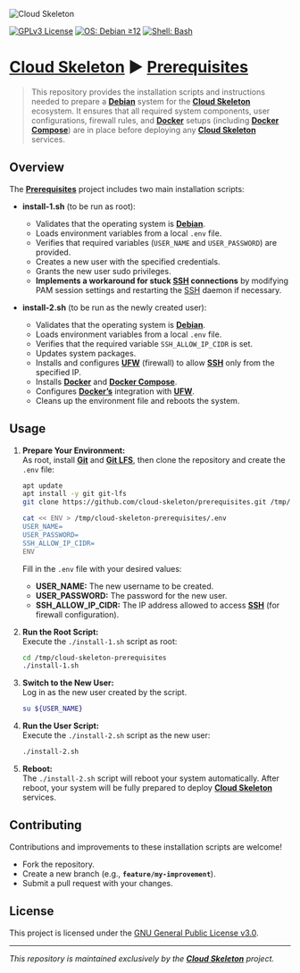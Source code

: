 ![Cloud Skeleton](./assets/logo.jpg)

[![GPLv3 License](https://img.shields.io/badge/License-GPLv3-blue.svg)](LICENSE)
[![OS: Debian ≥12](https://img.shields.io/badge/OS-Debian_≥12-red)]()
[![Shell: Bash](https://img.shields.io/badge/Shell-Bash-green)]()

# **[Cloud Skeleton](https://github.com/cloud-skeleton/)** ► **[Prerequisites](https://github.com/cloud-skeleton/prerequisites/)**

> This repository provides the installation scripts and instructions needed to prepare a **[Debian](https://www.debian.org/releases/bookworm/installmanual)** system for the **[Cloud Skeleton](https://github.com/cloud-skeleton/)** ecosystem. It ensures that all required system components, user configurations, firewall rules, and **[Docker](https://docs.docker.com/get-started/)** setups (including **[Docker Compose](https://docs.docker.com/compose/gettingstarted/)**) are in place before deploying any **[Cloud Skeleton](https://github.com/cloud-skeleton/)** services.

## Overview

The **[Prerequisites](https://github.com/cloud-skeleton/prerequisites/)** project includes two main installation scripts:

- **install-1.sh** (to be run as root):  
  - Validates that the operating system is **[Debian](https://www.debian.org/releases/bookworm/installmanual)**.
  - Loads environment variables from a local `.env` file.
  - Verifies that required variables (`USER_NAME` and `USER_PASSWORD`) are provided.
  - Creates a new user with the specified credentials.
  - Grants the new user sudo privileges.
  - **Implements a workaround for stuck [SSH](https://www.openssh.com/manual.html) connections** by modifying PAM session settings and restarting the [SSH](https://www.openssh.com/manual.html) daemon if necessary.

- **install-2.sh** (to be run as the newly created user):  
  - Validates that the operating system is **[Debian](https://www.debian.org/releases/bookworm/installmanual)**.
  - Loads environment variables from a local `.env` file.
  - Verifies that the required variable `SSH_ALLOW_IP_CIDR` is set.
  - Updates system packages.
  - Installs and configures **[UFW](https://help.ubuntu.com/community/UFW)** (firewall) to allow **[SSH](https://www.openssh.com/manual.html)** only from the specified IP.
  - Installs **[Docker](https://docs.docker.com/get-started/)** and **[Docker Compose](https://docs.docker.com/compose/gettingstarted/)**.
  - Configures **[Docker’s](https://docs.docker.com/get-started/)** integration with **[UFW](https://help.ubuntu.com/community/UFW)**.
  - Cleans up the environment file and reboots the system.

## Usage

1. **Prepare Your Environment:**  
   As root, install **[Git](https://git-scm.com/book/ms/v2/Getting-Started-First-Time-Git-Setup)** and **[Git LFS](https://github.com/git-lfs/git-lfs/wiki/Tutorial)**, then clone the repository and create the `.env` file:
    ```sh
    apt update
    apt install -y git git-lfs
    git clone https://github.com/cloud-skeleton/prerequisites.git /tmp/cloud-skeleton-prerequisites
    ```
    ```sh
    cat << ENV > /tmp/cloud-skeleton-prerequisites/.env
    USER_NAME=
    USER_PASSWORD=
    SSH_ALLOW_IP_CIDR=
    ENV
    ```
    Fill in the `.env` file with your desired values:
    - **USER_NAME:** The new username to be created.
    - **USER_PASSWORD:** The password for the new user.
    - **SSH_ALLOW_IP_CIDR:** The IP address allowed to access **[SSH](https://www.openssh.com/manual.html)** (for firewall configuration).

2. **Run the Root Script:**  
   Execute the `./install-1.sh` script as root:
   ```sh
   cd /tmp/cloud-skeleton-prerequisites
   ./install-1.sh
   ```

3. **Switch to the New User:**  
   Log in as the new user created by the script.
   ```sh
   su ${USER_NAME}
   ```

4. **Run the User Script:**  
   Execute the `./install-2.sh` script as the new user:
   ```sh
   ./install-2.sh
   ```

5. **Reboot:**  
   The `./install-2.sh` script will reboot your system automatically. After reboot, your system will be fully prepared to deploy **[Cloud Skeleton](https://github.com/cloud-skeleton/)** services.

## Contributing

Contributions and improvements to these installation scripts are welcome!  
- Fork the repository.
- Create a new branch (e.g., **`feature/my-improvement`**).
- Submit a pull request with your changes.

## License

This project is licensed under the [GNU General Public License v3.0](LICENSE).

---

*This repository is maintained exclusively by the **[Cloud Skeleton](https://github.com/cloud-skeleton/)** project.*
